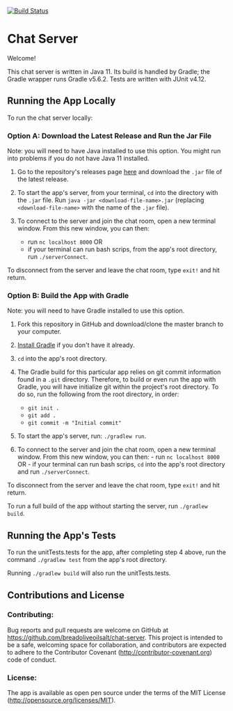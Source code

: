 [![Build Status](https://travis-ci.com/breadoliveoilsalt/chat-server.svg?branch=master)](https://travis-ci.com/breadoliveoilsalt/chat-server)

# Chat Server

Welcome!

This chat server is written in Java 11.  Its build is handled by Gradle; the Gradle wrapper runs Gradle v5.6.2.  Tests are written with JUnit v4.12.

## Running the App Locally 

To run the chat server locally:

### Option A: Download the Latest Release and Run the Jar File

Note: you will need to have Java installed to use this option.  You might run into problems if you do not have Java 11 installed. 

1. Go to the repository's releases page [here](https://github.com/breadoliveoilsalt/chat-server/releases) and download the `.jar` file of the latest release.

2. To start the app's server, from your terminal, `cd` into the directory with the `.jar` file.  Run `java -jar <download-file-name>.jar` (replacing `<download-file-name>` with the name of the `.jar` file).

3. To connect to the server and join the chat room, open a new terminal window.  From this new window, you can then:
    - run `nc localhost 8000` OR
    - if your terminal can run bash scrips, from the app's root directory, run `./serverConnect`. 
    
To disconnect from the server and leave the chat room, type `exit!` and hit return.

### Option B: Build the App with Gradle

Note: you will need to have Gradle installed to use this option.

1. Fork this repository in GitHub and download/clone the master branch to your computer.

2. [Install Gradle](https://gradle.org/install/) if you don't have it already.

3. `cd` into the app's root directory.

4. The Gradle build for this particular app relies on git commit information found in a `.git` directory.  Therefore, to build or even run the app with Gradle, you will have initialize git within the project's root directory. To do so, run the following from the root directory, in order: 
    - `git init .`
    - `git add .`
    - `git commit -m "Initial commit"`
    
5. To start the app's server, run: `./gradlew run`.

6. To connect to the server and join the chat room, open a new terminal window.  From this new window, you can then:
       - run `nc localhost 8000` OR
       - if your terminal can run bash scrips, `cd` into the app's root directory and run `./serverConnect`. 
       
To disconnect from the server and leave the chat room, type `exit!` and hit return.

To run a full build of the app without starting the server, run `./gradlew build`.

## Running the App's Tests

To run the unitTests.tests for the app, after completing step 4 above, run the command `./gradlew test` from the app's root directory. 

Running `./gradlew build` will also run the unitTests.tests.

## Contributions and License

### Contributing:

Bug reports and pull requests are welcome on GitHub at https://github.com/breadoliveoilsalt/chat-server. This project is intended to be a safe, welcoming space for collaboration, and contributors are expected to adhere to the Contributor Covenant (http://contributor-covenant.org) code of conduct.

### License:

The app is available as open pen source under the terms of the MIT License (http://opensource.org/licenses/MIT).

